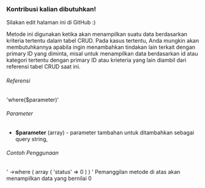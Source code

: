 ### Kontribusi kalian dibutuhkan!
Silakan edit halaman ini di GitHub :)

Metode ini digunakan ketika akan menampilkan suatu data berdasarkan kriteria tertentu dalam tabel CRUD. Pada kasus tertentu, Anda mungkin akan membutuhkannya apabila ingin menambahkan tindakan lain terkait dengan primary ID yang diminta, misal untuk menampilkan data berdasarkan id atau kategori tertentu dengan primary ID  atau krieteria yang lain diambil dari referensi tabel CRUD saat ini.

###### Referensi
'where($parameter)'

###### Parameter
* **$parameter** (array) - parameter tambahan untuk ditambahkan sebagai query string,

###### Contoh Penggunaan
'
	->where
	(
		array 
		(
			'status'				=> 0
		)
	)
'
Pemanggilan metode di atas akan menampilkan data yang bernilai 0
